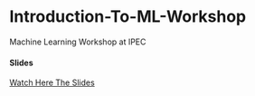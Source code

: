 # Introduction-To-ML-Workshop
Machine Learning Workshop at IPEC

#### Slides

[Watch Here The Slides](https://docs.google.com/presentation/d/1LhStNwislU-7PUFBx0n_BfMIRNYsIf18WQe7Y_5Y_Jo/edit?usp=sharing)
